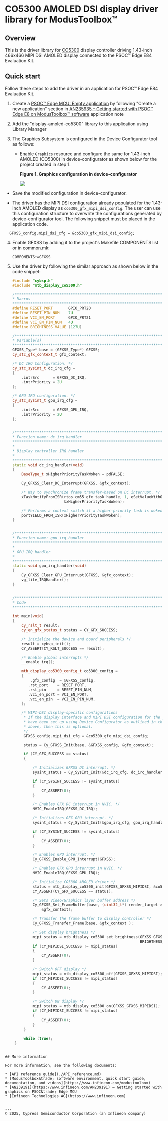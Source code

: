 # CO5300 AMOLED DSI display driver library for ModusToolbox&trade;

## Overview

This is the driver library for [CO5300](https://admin.osptek.com/uploads/CO_5300_Datasheet_V0_00_20230328_07edb82936.pdf) display controller driving 1.43-inch 466x466 MIPI DSI AMOLED display connected to the PSOC&#8482; Edge E84 Evaluation Kit.

## Quick start

Follow these steps to add the driver in an application for PSOC&trade; Edge E84 Evaluation Kit.

1. Create a [PSOC&trade; Edge MCU: Empty application](https://github.com/Infineon/mtb-example-psoc-edge-empty-app) by following "Create a new application" section in [AN235935 – Getting started with PSOC&trade; Edge E8 on ModusToolbox&trade; software](https://www.infineon.com/AN235935) application note

2. Add the "display-amoled-co5300" library to this application using Library Manager

3. The Graphics Subsystem is configured in the Device Configurator tool as follows:

   - Enable `Graphics` resource and configure the same for 1.43-inch AMOLED (CO5300) in device-configurator as shown below for the project created in step 1.

     **Figure 1. Graphics configuration in device-configurator**

     ![](images/gfxss-config.png)

  - Save the modified configuration in device-configurator.

  - The driver has the MIPI DSI configuration already populated for the 1.43-inch AMOLED display as `co5300_gfx_mipi_dsi_config`. The user can use this configuration structure to overwrite the configurations generated by device-configurator tool. The following snippet must be placed in the application code.

  ```
	GFXSS_config.mipi_dsi_cfg = &co5300_gfx_mipi_dsi_config;
  ```

4. Enable GFXSS by adding it to the project's Makefile COMPONENTS list or in common.mk:
   ```
   COMPONENTS+=GFXSS
   ```
5. Use the driver by following the similar approach as shown below in the code snippet:
  
   ```cpp
   #include "cybsp.h"
   #include "mtb_display_co5300.h"

   /****************************************************************************
   * Macros
   ****************************************************************************/
   #define RESET_PORT       GPIO_PRT20
   #define RESET_PIN_NUM    7U
   #define VCI_EN_PORT      GPIO_PRT21
   #define VCI_EN_PIN_NUM   4U
   #define BRIGHTNESS_VALUE (127U)

   /****************************************************************************
   * Variable(s)
   ****************************************************************************/
   GFXSS_Type* base = (GFXSS_Type*) GFXSS;
   cy_stc_gfx_context_t gfx_context;

   /* DC IRQ Configuration. */
   cy_stc_sysint_t dc_irq_cfg =
   {
       .intrSrc      = GFXSS_DC_IRQ,
       .intrPriority = 2U
   };

   /* GPU IRQ configuration. */
   cy_stc_sysint_t gpu_irq_cfg =
   {
       .intrSrc      = GFXSS_GPU_IRQ,
       .intrPriority = 2U
   };


   /****************************************************************************
   * Function name: dc_irq_handler
   *****************************************************************************
   *
   * Display controller IRQ handler
   *
   ****************************************************************************/
   static void dc_irq_handler(void)
   {
       BaseType_t xHigherPriorityTaskWoken = pdFALSE;

       Cy_GFXSS_Clear_DC_Interrupt(GFXSS, &gfx_context);

       /* Way to synchronize frame transfer-based on DC interrupt. */
       xTaskNotifyFromISR(rtos_cm55_gfx_task_handle, 1, eSetValueWithOverwrite, 
                          &xHigherPriorityTaskWoken);

       /* Performs a context switch if a higher-priority task is woken. */
       portYIELD_FROM_ISR(xHigherPriorityTaskWoken);
   }


   /****************************************************************************
   * Function name: gpu_irq_handler
   *****************************************************************************
   *
   * GPU IRQ handler
   *
   ****************************************************************************/
   static void gpu_irq_handler(void)
   {
       Cy_GFXSS_Clear_GPU_Interrupt(GFXSS, &gfx_context);
       vg_lite_IRQHandler(); 
   }


   /****************************************************************************
   * Code
   ****************************************************************************/

   int main(void)
   {
       cy_rslt_t result;
       cy_en_gfx_status_t status = CY_GFX_SUCCESS;

       /* Initialize the device and board peripherals */
       result = cybsp_init();
       CY_ASSERT(CY_RSLT_SUCCESS == result);

       /* Enable global interrupts */
       __enable_irq();

       mtb_display_co5300_config_t co5300_config =
       {
           .gfx_config  = &GFXSS_config,
          .rst_port    = RESET_PORT,
          .rst_pin     = RESET_PIN_NUM,
          .vci_en_port = VCI_EN_PORT,
          .vci_en_pin  = VCI_EN_PIN_NUM,
       };

       /* MIPI-DSI display-specific configurations
        * If the display interface and MIPI DSI configuration for the panel
        * have been set up using Device Configurator as outlined in the steps
        * above, then this is optional.
        */
        GFXSS_config.mipi_dsi_cfg = &co5300_gfx_mipi_dsi_config;

        status = Cy_GFXSS_Init(base, &GFXSS_config, &gfx_context);

        if (CY_GFX_SUCCESS == status)
        {

            /* Initializes GFXSS DC interrupt. */
            sysint_status = Cy_SysInt_Init(&dc_irq_cfg, dc_irq_handler);

            if (CY_SYSINT_SUCCESS != sysint_status)
            {
                CY_ASSERT(0);
            }

            /* Enables GFX DC interrupt in NVIC. */
            NVIC_EnableIRQ(GFXSS_DC_IRQ);

            /* Initializes GFX GPU interrupt. */
            sysint_status = Cy_SysInt_Init(&gpu_irq_cfg, gpu_irq_handler);

            if (CY_SYSINT_SUCCESS != sysint_status)
            {
                CY_ASSERT(0);
            }

            /* Enables GPU interrupt. */
            Cy_GFXSS_Enable_GPU_Interrupt(GFXSS);

            /* Enables GFX GPU interrupt in NVIC. */
            NVIC_EnableIRQ(GFXSS_GPU_IRQ);

            /* Initialize CO5300 AMOLED driver */
            status = mtb_display_co5300_init(GFXSS_GFXSS_MIPIDSI, &co5300_config);
            CY_ASSERT(CY_GFX_SUCCESS == status);

            /* Sets Video/Graphics layer buffer address */
            Cy_GFXSS_Set_FrameBuffer(base, (uint32_t*) render_target->address,
                &gfx_context);

            /* Transfer the frame buffer to display controller */
            Cy_GFXSS_Transfer_Frame(base, &gfx_context );

            /* Set display brightness */
            mipi_status = mtb_display_co5300_set_brightness(GFXSS_GFXSS_MIPIDSI, 
                                                            BRIGHTNESS_VALUE);
            if (CY_MIPIDSI_SUCCESS != mipi_status)
            {
                CY_ASSERT(0);
            }

            /* Switch OFF display */
            mipi_status = mtb_display_co5300_off(GFXSS_GFXSS_MIPIDSI);
            if (CY_MIPIDSI_SUCCESS != mipi_status)
            {
                CY_ASSERT(0);
            }

            /* Switch ON display */
            mipi_status = mtb_display_co5300_on(GFXSS_GFXSS_MIPIDSI);
            if (CY_MIPIDSI_SUCCESS != mipi_status)
            {
                CY_ASSERT(0);
            }
        }
    
        while (true);
    }
  ```

## More information

For more information, see the following documents:

* [API reference guide](./API_reference.md)
* [ModusToolbox&trade; software environment, quick start guide, documentation, and videos](https://www.infineon.com/modustoolbox)
* [AN239191](https://www.infineon.com/AN239191) – Getting started with graphics on PSOC&trade; Edge MCU
* [Infineon Technologies AG](https://www.infineon.com)


---
© 2025, Cypress Semiconductor Corporation (an Infineon company)
